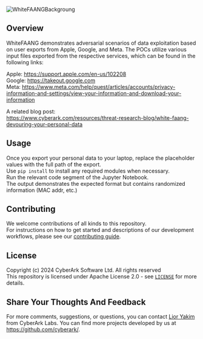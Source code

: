 ![WhiteFAANGBackgroung](https://github.com/user-attachments/assets/898d0df7-cd46-465c-8369-4e8946a2a26f)

## Overview
WhiteFAANG demonstrates adversarial scenarios of data exploitation based on user exports from Apple, Google, and Meta. The POCs utilize various input files exported from the respective services, which can be found in the following links:  
  
Apple: https://support.apple.com/en-us/102208  
Google: https://takeout.google.com  
Meta: https://www.meta.com/help/quest/articles/accounts/privacy-information-and-settings/view-your-information-and-download-your-information  

A related blog post:  
https://www.cyberark.com/resources/threat-research-blog/white-faang-devouring-your-personal-data  

## Usage
Once you export your personal data to your laptop, replace the placeholder values with the full path of the export.  
Use `pip install` to install any required modules when necessary.   
Run the relevant code segment of the Jupyter Notebook.  
The output demonstrates the expected format but contains randomized information (MAC addr, etc.)

## Contributing

We welcome contributions of all kinds to this repository.  
For instructions on how to get started and descriptions
of our development workflows, please see our [contributing guide](https://github.com/cyberark/conjur-api-go/blob/master/CONTRIBUTING.md).

## License
Copyright (c) 2024 CyberArk Software Ltd. All rights reserved  
This repository is licensed under Apache License 2.0 - see [`LICENSE`](LICENSE) for more details.

## Share Your Thoughts And Feedback
For more comments, suggestions, or questions, you can contact [Lior Yakim](https://www.linkedin.com/in/lior-yakim-79b100156/) from CyberArk Labs.
You can find more projects developed by us at https://github.com/cyberark/.
